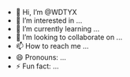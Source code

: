 - 👋 Hi, I’m @WDTYX
- 👀 I’m interested in ...
- 🌱 I’m currently learning ...
- 💞️ I’m looking to collaborate on ...
- 📫 How to reach me ...
- 😄 Pronouns: ...
- ⚡ Fun fact: ...

<!---
WDTYX/WDTYX is a ✨ special ✨ repository because its `README.md` (this file) appears on your GitHub profile.
You can click the Preview link to take a look at your changes.
--->
